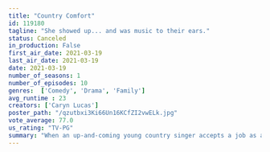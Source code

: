 ```yaml
---
title: "Country Comfort"
id: 119180
tagline: "She showed up... and was music to their ears."
status: Canceled
in_production: False
first_air_date: 2021-03-19
last_air_date: 2021-03-19
date: 2021-03-19
number_of_seasons: 1
number_of_episodes: 10
genres:  ['Comedy', 'Drama', 'Family']
avg_runtime : 23
creators: ['Caryn Lucas']
poster_path: "/qzutbxi3Ki66Un16KCfZI2vwELk.jpg"
vote_average: 77.0
us_rating: "TV-PG"
summary: "When an up-and-coming young country singer accepts a job as a nanny with a musical family, she finds the bond she's always missed."
---
```


